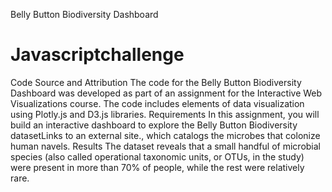 Belly Button Biodiversity Dashboard 
# Javascriptchallenge
Code Source and Attribution
The code for the Belly Button Biodiversity Dashboard was developed as part of an assignment for the Interactive Web Visualizations course. The code includes elements of data visualization using Plotly.js and D3.js libraries.
Requirements
In this assignment, you will build an interactive dashboard to explore the Belly Button Biodiversity datasetLinks to an external site., which catalogs the microbes that colonize human navels.
Results
The dataset reveals that a small handful of microbial species (also called operational taxonomic units, or OTUs, in the study) were present in more than 70% of people, while the rest were relatively rare.
